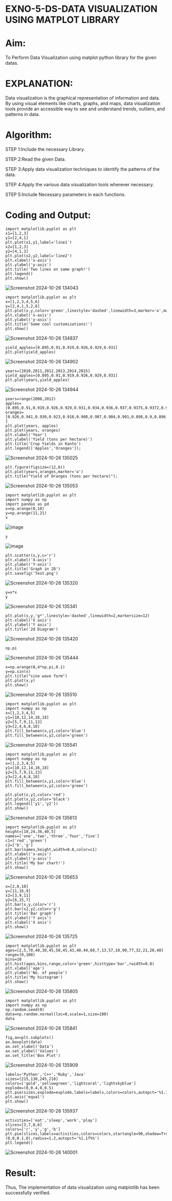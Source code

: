 # EXNO-5-DS-DATA VISUALIZATION USING MATPLOT LIBRARY

# Aim:
  To Perform Data Visualization using matplot python library for the given datas.

# EXPLANATION:
Data visualization is the graphical representation of information and data. By using visual elements like charts, graphs, and maps, data visualization tools provide an accessible way to see and understand trends, outliers, and patterns in data.

# Algorithm:
STEP 1:Include the necessary Library.

STEP 2:Read the given Data.

STEP 3:Apply data visualization techniques to identify the patterns of the data.

STEP 4:Apply the various data visualization tools wherever necessary.

STEP 5:Include Necessary parameters in each functions.

# Coding and Output:
```
import matplotlib.pyplot as plt
x1=[1,2,3]
y1=[2,4,1]
plt.plot(x1,y1,label='line1')
x2=[1,2,3]
y2=[4,1,3]
plt.plot(x2,y2,label='line2')
plt.xlabel('x-axis')
plt.ylabel('y-axis')
plt.title('Two lines on same graph!')
plt.legend()
plt.show()
```
![Screenshot 2024-10-26 134043](https://github.com/user-attachments/assets/35f5e26c-875c-4441-9f8f-f26c09ee2234)

```
import matplotlib.pyplot as plt
x=[1,2,3,4,5,6]
y=[2,4,1,5,2,6]
plt.plot(x,y,color='green',linestyle='dashed',linewidth=3,marker='o',markerfacecolor='blue',markersize=12)
plt.xlabel('x-axis')
plt.ylabel('y-axis')
plt.title('Some cool customizations!')
plt.show()
```
![Screenshot 2024-10-26 134837](https://github.com/user-attachments/assets/309fde07-c785-430a-aeef-12670a380a95)

```
yield_apples=[0.895,0.91,0.919,0.926,0.929,0.931]
plt.plot(yield_apples)
```
![Screenshot 2024-10-26 134902](https://github.com/user-attachments/assets/2f8b9124-181b-495b-9489-412e03cce1d4)

```
years=[2010,2011,2012,2013,2014,2015]
yield_apples=[0.895,0.91,0.919,0.926,0.929,0.931]
plt.plot(years,yield_apples)
```
![Screenshot 2024-10-26 134944](https://github.com/user-attachments/assets/e8e02cef-e8c2-4a31-827c-2d06b9450373)

```
years=range(2000,2012)
apples=[0.895,0.91,0.919,0.926,0.929,0.931,0.934,0.936,0.937,0.9375,0.9372,0.939]
oranges=[0.926,0.941,0.930,0.923,0.918,0.908,0.907,0.904,0.901,0.898,0.9,0.896, ]
plt.plot(years, apples)
plt.plot(years, oranges)
plt.xlabel('Year')
plt.ylabel('Yield (tons per hectare)')
plt.title('Crop Yields in Kanto')
plt.legend(['Apples','Oranges']);
```
![Screenshot 2024-10-26 135025](https://github.com/user-attachments/assets/fad46309-1f34-44aa-af4f-a7708f0cb716)

```
plt.figure(figsize=(12,6))
plt.plot(years,oranges,marker='o')
plt.title("Yield of Oranges (tons per hectare)");
```
![Screenshot 2024-10-26 135053](https://github.com/user-attachments/assets/dbcb9080-8c71-4f57-9897-bef8a82f983a)

```
import matplotlib.pyplot as plt
import numpy as np
import pandas as pd
x=np.arange(0,10)
y=np.arange(11,21)
x
```
![image](https://github.com/user-attachments/assets/8e00e9cd-c153-4bc4-9487-92c3275adfc6)

```
y
```
![image](https://github.com/user-attachments/assets/d1255c75-ea81-42cd-a73c-963bf4d8e4b4)

```
plt.scatter(x,y,c='r')
plt.xlabel('X-axis')
plt.ylabel('Y-axis')
plt.title('Graph in 2D')
plt.savefig('Test.png')
```
![Screenshot 2024-10-26 135320](https://github.com/user-attachments/assets/11067581-325b-4226-9460-8f229ce36337)

```
y=x*x
y
```
![Screenshot 2024-10-26 135341](https://github.com/user-attachments/assets/f6327fb3-46f9-4676-9ffb-1a74f68aa539)

```
plt.plot(x,y,'g*',linestyle='dashed',linewidth=2,markersize=12)
plt.xlabel('X axis')
plt.ylabel('Y axis')
plt.title('2d Diagram')
```
![Screenshot 2024-10-26 135420](https://github.com/user-attachments/assets/f8283004-2b64-481d-8263-699927c7673a)

```
np.pi
```
![Screenshot 2024-10-26 135444](https://github.com/user-attachments/assets/06551a9b-c822-4f6d-a6df-fac6c4ab3d4e)

```
x=np.arange(0,4*np.pi,0.1)
y=np.sin(x)
plt.title("sine wave form")
plt.plot(x,y)
plt.show()
```
![Screenshot 2024-10-26 135510](https://github.com/user-attachments/assets/339af2b5-b4c5-4968-9b9b-062f81c204fa)

```
import matplotlib.pyplot as plt
import numpy as np
x=[1,2,3,4,5]
y1=[10,12,14,16,18]
y2=[5,7,9,11,13]
y3=[2,4,6,8,10]
plt.fill_between(x,y1,color='blue')
plt.fill_between(x,y2,color='green')
```
![Screenshot 2024-10-26 135541](https://github.com/user-attachments/assets/1e182ec1-c017-4b81-8669-70c9078d5501)

```
import matplotlib.pyplot as plt
import numpy as np
x=[1,2,3,4,5]
y1=[10,12,14,16,18]
y2=[5,7,9,11,13]
y3=[2,4,6,8,10]
plt.fill_between(x,y1,color='blue')
plt.fill_between(x,y2,color='green')

plt.plot(x,y1,color='red')
plt.plot(x,y2,color='black')
plt.legend(['y1','y2'])
plt.show()
```
![Screenshot 2024-10-26 135613](https://github.com/user-attachments/assets/6462e2e4-9b20-4190-b628-69bf82f9e78f)

```
import matplotlib.pyplot as plt
height=[10,24,36,40,5]
names=['one','two','three','four','five']
c1=['red','green']
c2=['b','g']
plt.bar(names,height,width=0.8,color=c1)
plt.xlabel('x-axis')
plt.ylabel('y-axis')
plt.title('My bar chart!')
plt.show()
```
![Screenshot 2024-10-26 135653](https://github.com/user-attachments/assets/4f11ea46-5dcc-4b73-bd06-e04d847c78f1)

```
x=[2,8,10]
y=[11,16,9]
x2=[3,9,11]
y2=[6,15,7]
plt.bar(x,y,color='r')
plt.bar(x2,y2,color='g')
plt.title('Bar graph')
plt.ylabel('Y axis')
plt.xlabel('X axis')
plt.show()
```
![Screenshot 2024-10-26 135725](https://github.com/user-attachments/assets/b5c2cab8-c00e-4e36-9542-9dad654ac7c3)

```
import matplotlib.pyplot as plt
ages=[2,5,70,40,30,45,50,45,43,40,44,60,7,13,57,18,90,77,32,21,20,40]
range=(0,100)
bins=10
plt.hist(ages,bins,range,color='green',histtype='bar',rwidth=0.8)
plt.xlabel('age')
plt.ylabel('No. of people')
plt.title('My histogram')
plt.show()
```
![Screenshot 2024-10-26 135805](https://github.com/user-attachments/assets/118eed08-a2ab-4b27-a3ef-dedf89dc3ce6)

```
import matplotlib.pyplot as plt
import numpy as np
np.random.seed(0)
data=np.random.normal(loc=0,scale=1,size=100)
data
```
![Screenshot 2024-10-26 135841](https://github.com/user-attachments/assets/7f61de92-0c53-496f-86d6-38c9b5a4e417)

```
fig,ax=plt.subplots()
ax.boxplot(data)
ax.set_xlabel('Data')
ax.set_ylabel('Values')
ax.set_title('Box Plot')
```
![Screenshot 2024-10-26 135909](https://github.com/user-attachments/assets/5adb623b-9725-41bb-ab8b-c5fd9d9b3bee)

```
labels='Python','C++','Ruby','Java'
sizes=[215,130,245,210]
colors=['gold','yellowgreen','lightcoral','lightskyblue']
explode=(0,0.4,0,0.5)
plt.pie(sizes,explode=explode,labels=labels,colors=colors,autopct='%1.1f%%',shadow=True)
plt.axis('equal')
plt.show()
```
![Screenshot 2024-10-26 135937](https://github.com/user-attachments/assets/959ed61c-3dda-403a-a8e1-5a0402f602b6)

```
activities=['eat','sleep','work','play']
slices=[3,7,8,6]
colors=['r','y','g','b']
plt.pie(slices,labels=activities,colors=colors,startangle=90,shadow=True,explode=(0,0,0.1,0),radius=1.2,autopct='%1.1f%%')
plt.legend()
```
![Screenshot 2024-10-26 140001](https://github.com/user-attachments/assets/3352f81f-60d7-4100-a410-2152cb15f151)

# Result:
 Thus, The implementation of data visualization using matplotlib has been successfully verified.
